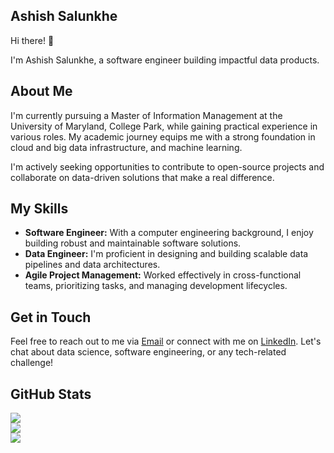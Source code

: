 ## Ashish Salunkhe

Hi there! 👋

I'm Ashish Salunkhe, a software engineer building impactful data products.

## About Me

I'm currently pursuing a Master of Information Management at the University of Maryland, College Park, while gaining practical experience in various roles. My academic journey equips me with a strong foundation in cloud and big data infrastructure, and machine learning.

I'm actively seeking opportunities to contribute to open-source projects and collaborate on data-driven solutions that make a real difference.

## My Skills

* **Software Engineer:** With a computer engineering background, I enjoy building robust and maintainable software solutions.
* **Data Engineer:** I'm proficient in designing and building scalable data pipelines and data architectures.
* **Agile Project Management:** Worked effectively in cross-functional teams, prioritizing tasks, and managing development lifecycles.

## Get in Touch

Feel free to reach out to me via [Email](ashishvs@umd.edu) or connect with me on [LinkedIn](linkedin.com/in/ashishsalunkhe).  Let's chat about data science, software engineering, or any tech-related challenge!

## GitHub Stats

![](https://github-readme-stats.vercel.app/api?username=ashishsalunkhe&theme=blue-green&hide_border=false&include_all_commits=false&count_private=true)<br/>
![](https://github-readme-streak-stats.herokuapp.com/?user=ashishsalunkhe&theme=blue-green&hide_border=false)<br/>
![](https://github-readme-stats.vercel.app/api/top-langs/?username=ashishsalunkhe&theme=blue-green&hide_border=false&include_all_commits=false&count_private=true&layout=compact)
